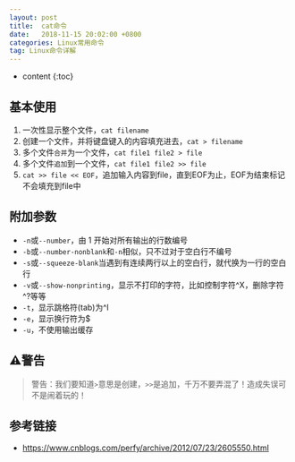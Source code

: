 ```yaml
---
layout: post
title:  cat命令
date:   2018-11-15 20:02:00 +0800
categories: Linux常用命令
tag: Linux命令详解
---
```


* content
{:toc}

## 基本使用

1. 一次性显示整个文件，`cat filename`
2. 创建一个文件，并将键盘键入的内容填充进去，`cat > filename`
3. 多个文件`合并`为一个文件，`cat file1 file2 > file`
4. 多个文件`追加`到一个文件，`cat file1 file2 >> file`
5. `cat >> file << EOF`，追加输入内容到file，直到EOF为止，EOF为结束标记不会填充到file中

## 附加参数

+ `-n`或`--number`，由 1 开始对所有输出的行数编号
+ `-b`或`--number-nonblank`和`-n`相似，只不过对于空白行不编号
+ `-s`或`--squeeze-blank`当遇到有连续两行以上的空白行，就代换为一行的空白行
+ `-v`或`--show-nonprinting`，显示不打印的字符，比如控制字符^X，删除字符^?等等
+ `-t`，显示跳格符(tab)为^I
+ `-e`，显示换行符为$
+ `-u`，不使用输出缓存

## ⚠️警告

> 警告：我们要知道`>`意思是创建，`>>`是追加，千万不要弄混了！造成失误可不是闹着玩的！

## 参考链接

+ https://www.cnblogs.com/perfy/archive/2012/07/23/2605550.html
